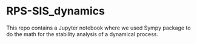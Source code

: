 # RPS-SIS_dynamics
This repo contains a Jupyter notebook where we used Sympy package to do the math for the stability analysis of a dynamical process. 

